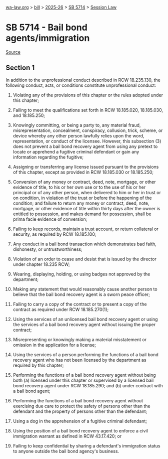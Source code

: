 [wa-law.org](/) > [bill](/bill/) > [2025-26](/bill/2025-26/) > [SB 5714](/bill/2025-26/sb/5714/) > [Session Law](/bill/2025-26/sb/5714/S.SL/)

# SB 5714 - Bail bond agents/immigration

[Source](http://lawfilesext.leg.wa.gov/biennium/2025-26/Pdf/Bills/Session%20Laws/Senate/5714-S.SL.pdf)

## Section 1
In addition to the unprofessional conduct described in RCW 18.235.130, the following conduct, acts, or conditions constitute unprofessional conduct:

1. Violating any of the provisions of this chapter or the rules adopted under this chapter;

2. Failing to meet the qualifications set forth in RCW 18.185.020, 18.185.030, and 18.185.250;

3. Knowingly committing, or being a party to, any material fraud, misrepresentation, concealment, conspiracy, collusion, trick, scheme, or device whereby any other person lawfully relies upon the word, representation, or conduct of the licensee. However, this subsection (3) does not prevent a bail bond recovery agent from using any pretext to locate or apprehend a fugitive criminal defendant or gain any information regarding the fugitive;

4. Assigning or transferring any license issued pursuant to the provisions of this chapter, except as provided in RCW 18.185.030 or 18.185.250;

5. Conversion of any money or contract, deed, note, mortgage, or other evidence of title, to his or her own use or to the use of his or her principal or of any other person, when delivered to him or her in trust or on condition, in violation of the trust or before the happening of the condition; and failure to return any money or contract, deed, note, mortgage, or other evidence of title within thirty days after the owner is entitled to possession, and makes demand for possession, shall be prima facie evidence of conversion;

6. Failing to keep records, maintain a trust account, or return collateral or security, as required by RCW 18.185.100;

7. Any conduct in a bail bond transaction which demonstrates bad faith, dishonesty, or untrustworthiness;

8. Violation of an order to cease and desist that is issued by the director under chapter 18.235 RCW;

9. Wearing, displaying, holding, or using badges not approved by the department;

10. Making any statement that would reasonably cause another person to believe that the bail bond recovery agent is a sworn peace officer;

11. Failing to carry a copy of the contract or to present a copy of the contract as required under RCW 18.185.270(1);

12. Using the services of an unlicensed bail bond recovery agent or using the services of a bail bond recovery agent without issuing the proper contract;

13. Misrepresenting or knowingly making a material misstatement or omission in the application for a license;

14. Using the services of a person performing the functions of a bail bond recovery agent who has not been licensed by the department as required by this chapter;

15. Performing the functions of a bail bond recovery agent without being both (a) licensed under this chapter or supervised by a licensed bail bond recovery agent under RCW 18.185.290; and (b) under contract with a bail bond agent;

16. Performing the functions of a bail bond recovery agent without exercising due care to protect the safety of persons other than the defendant and the property of persons other than the defendant;

17. Using a dog in the apprehension of a fugitive criminal defendant;

18. Using the position of a bail bond recovery agent to enforce a civil immigration warrant as defined in RCW 43.17.420; or

19. Failing to keep confidential by sharing a defendant's immigration status to anyone outside the bail bond agency's business.
